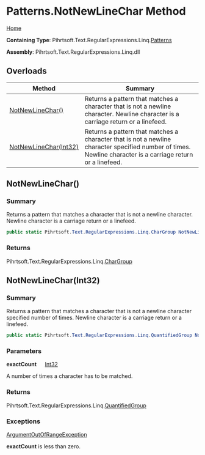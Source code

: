 # Patterns\.NotNewLineChar Method

[Home](../../../../../../README.md)

**Containing Type**: Pihrtsoft\.Text\.RegularExpressions\.Linq\.[Patterns](../README.md)

**Assembly**: Pihrtsoft\.Text\.RegularExpressions\.Linq\.dll

## Overloads

| Method | Summary |
| ------ | ------- |
| [NotNewLineChar()](#Pihrtsoft_Text_RegularExpressions_Linq_Patterns_NotNewLineChar) | Returns a pattern that matches a character that is not a newline character\. Newline character is a carriage return or a linefeed\. |
| [NotNewLineChar(Int32)](#Pihrtsoft_Text_RegularExpressions_Linq_Patterns_NotNewLineChar_System_Int32_) | Returns a pattern that matches a character that is not a newline character specified number of times\. Newline character is a carriage return or a linefeed\. |

## NotNewLineChar\(\) <a name="Pihrtsoft_Text_RegularExpressions_Linq_Patterns_NotNewLineChar"></a>

### Summary

Returns a pattern that matches a character that is not a newline character\. Newline character is a carriage return or a linefeed\.

```csharp
public static Pihrtsoft.Text.RegularExpressions.Linq.CharGroup NotNewLineChar()
```

### Returns

Pihrtsoft\.Text\.RegularExpressions\.Linq\.[CharGroup](../../CharGroup/README.md)

## NotNewLineChar\(Int32\) <a name="Pihrtsoft_Text_RegularExpressions_Linq_Patterns_NotNewLineChar_System_Int32_"></a>

### Summary

Returns a pattern that matches a character that is not a newline character specified number of times\. Newline character is a carriage return or a linefeed\.

```csharp
public static Pihrtsoft.Text.RegularExpressions.Linq.QuantifiedGroup NotNewLineChar(int exactCount)
```

### Parameters

**exactCount** &emsp; [Int32](https://docs.microsoft.com/en-us/dotnet/api/system.int32)

A number of times a character has to be matched\.

### Returns

Pihrtsoft\.Text\.RegularExpressions\.Linq\.[QuantifiedGroup](../../QuantifiedGroup/README.md)

### Exceptions

[ArgumentOutOfRangeException](https://docs.microsoft.com/en-us/dotnet/api/system.argumentoutofrangeexception)

**exactCount** is less than zero\.

